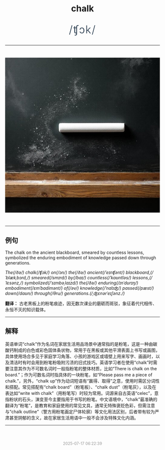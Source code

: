 <div align="center">

# chalk

<div style="margin: 30px 0;">
<h1 style="font-size: 2.5em; font-weight: 300; letter-spacing: 2px; margin: 0; color: #2c3e50;">
/ʧɔk/
</h1>
</div>

</div>

---

<div align="center" style="margin: 40px 0;">

![chalk](images/chalk.png)

</div>

---

## 例句

The chalk on the ancient blackboard, smeared by countless lessons, symbolized the enduring embodiment of knowledge passed down through generations.

*The(/ðə/) chalk(/ʧɔk/) on(/ɔn/) the(/ðə/) ancient(/ˈeɪnʧənt/) blackboard,(/ˈblækˌbɔrd,/) smeared(/smɪrd/) by(/baɪ/) countless(/ˈkaʊntləs/) lessons,(/ˈlɛsənz,/) symbolized(/ˈsɪmbəˌlaɪzd/) the(/ðə/) enduring(/ɪnˈdʊrɪŋ/) embodiment(/ɛmˈbɑdimənt/) of(/əv/) knowledge(/ˈnɑlɪʤ/) passed(/pæst/) down(/daʊn/) through(/θru/) generations.(/ˌʤɛnərˈeɪʃənz./)*

**翻译：** 古老黑板上的粉笔痕迹，因无数次课业的磨砺而斑驳，象征着代代相传、永恒不灭的知识载体。

---

## 解释

英语单词“chalk”作为名词在家居生活用品场景中通常指的是粉笔，这是一种由碳酸钙制成的白色或彩色固体条状物，常用于在黑板或其他平滑表面上书写或画图，具体使用场合多见于家庭学习角落、小孩的游戏区或墙壁上用来写字、画画时，以及清洁时有时会用到粉笔粉吸附污渍的旧式技巧。英语学习者在使用“chalk”时需要注意其作为不可数名词时一般指粉笔的整体材质，比如“There is chalk on the board.”；作为可数名词时指具体的一块粉笔，如“Please pass me a piece of chalk.”，另外，“chalk up”作为动词短语有“赢得、取得”之意，使用时需区分词性和搭配。常见搭配有“chalk board”（粉笔板）、“chalk dust”（粉笔灰），以及在表达如“write with chalk”（用粉笔写）时较为常用。词源来自古英语“celec”，意指粉状的石头，演变至今主要指用于书写的粉笔。中文语境中，“chalk”最准确的翻译为“粉笔”，是教育和家庭使用的常见文具，通常无特殊褒贬色彩，但需注意与“chalk outline”（警方用粉笔画定尸体轮廓）等文化用法区别，后者带有较为严肃甚至阴郁的含义，故在家居生活用语中一般不会涉及特殊文化内涵。


---

<div align="center" style="margin-top: 50px;">
<small style="color: #999; font-size: 0.9em;">2025-07-17 06:22:39</small>
</div>
